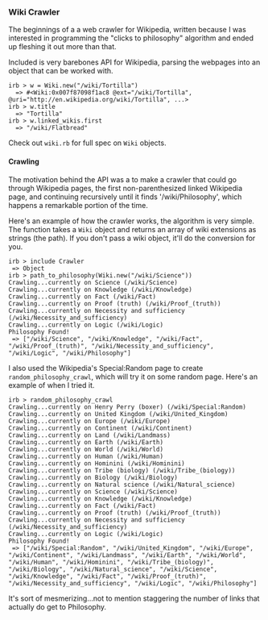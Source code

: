 ### Wiki Crawler


The beginnings of a a web crawler for Wikipedia, written because I was interested in programming the "clicks to philosophy" algorithm and ended up fleshing it out more than that.

Included is very barebones API for Wikipedia, parsing the webpages into an object that can be worked with.

    irb > w = Wiki.new("/wiki/Tortilla")
      => #<Wiki:0x007f87098f1ac8 @ext="/wiki/Tortilla", @uri="http://en.wikipedia.org/wiki/Tortilla", ...>
    irb > w.title
      => "Tortilla"
    irb > w.linked_wikis.first
      => "/wiki/Flatbread"

Check out `wiki.rb` for full spec on `Wiki` objects.

#### Crawling

The motivation behind the API was a to make a crawler that could go through Wikipedia pages, the first non-parenthesized linked Wikipedia page, and continuing recursively until it finds '/wiki/Philosophy', which happens a remarkable portion of the time.  

Here's an example of how the crawler works, the algorithm is very simple. The function takes a `Wiki` object and returns an array of wiki extensions as strings (the path).  If you don't pass a wiki object, it'll do the conversion for you.

    irb > include Crawler
     => Object 
    irb > path_to_philosophy(Wiki.new("/wiki/Science"))
    Crawling...currently on Science (/wiki/Science)
    Crawling...currently on Knowledge (/wiki/Knowledge)
    Crawling...currently on Fact (/wiki/Fact)
    Crawling...currently on Proof (truth) (/wiki/Proof_(truth))
    Crawling...currently on Necessity and sufficiency (/wiki/Necessity_and_sufficiency)
    Crawling...currently on Logic (/wiki/Logic)
    Philosophy Found!
     => ["/wiki/Science", "/wiki/Knowledge", "/wiki/Fact", "/wiki/Proof_(truth)", "/wiki/Necessity_and_sufficiency", "/wiki/Logic", "/wiki/Philosophy"] 

I also used the Wikipedia's Special:Random page to create `random_philosophy_crawl`, which will try it on some random page.  Here's an example of when I tried it.

    irb > random_philosophy_crawl
    Crawling...currently on Henry Perry (boxer) (/wiki/Special:Random)
    Crawling...currently on United Kingdom (/wiki/United_Kingdom)
    Crawling...currently on Europe (/wiki/Europe)
    Crawling...currently on Continent (/wiki/Continent)
    Crawling...currently on Land (/wiki/Landmass)
    Crawling...currently on Earth (/wiki/Earth)
    Crawling...currently on World (/wiki/World)
    Crawling...currently on Human (/wiki/Human)
    Crawling...currently on Hominini (/wiki/Hominini)
    Crawling...currently on Tribe (biology) (/wiki/Tribe_(biology))
    Crawling...currently on Biology (/wiki/Biology)
    Crawling...currently on Natural science (/wiki/Natural_science)
    Crawling...currently on Science (/wiki/Science)
    Crawling...currently on Knowledge (/wiki/Knowledge)
    Crawling...currently on Fact (/wiki/Fact)
    Crawling...currently on Proof (truth) (/wiki/Proof_(truth))
    Crawling...currently on Necessity and sufficiency (/wiki/Necessity_and_sufficiency)
    Crawling...currently on Logic (/wiki/Logic)
    Philosophy Found!
     => ["/wiki/Special:Random", "/wiki/United_Kingdom", "/wiki/Europe", "/wiki/Continent", "/wiki/Landmass", "/wiki/Earth", "/wiki/World", "/wiki/Human", "/wiki/Hominini", "/wiki/Tribe_(biology)", "/wiki/Biology", "/wiki/Natural_science", "/wiki/Science", "/wiki/Knowledge", "/wiki/Fact", "/wiki/Proof_(truth)", "/wiki/Necessity_and_sufficiency", "/wiki/Logic", "/wiki/Philosophy"]

It's sort of mesmerizing...not to mention staggering the number of links that actually do get to Philosophy.